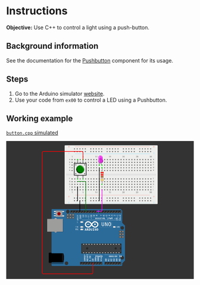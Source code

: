 # Instructions
**Objective:** Use C++ to control a light using a push-button.

## Background information
See the documentation for the [Pushbutton](https://docs.wokwi.com/parts/wokwi-pushbutton/) component for its usage.

## Steps
1. Go to the Arduino simulator [website](https://wokwi.com/projects/new/arduino-uno).
2. Use your code from `ex00` to control a LED using a Pushbutton.

## Working example
[`button.cpp` simulated](https://wokwi.com/projects/414504818467423233)

![Hardware](/assets/img/button.png)
